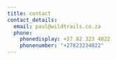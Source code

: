 ```yaml
---
title: contact
contact_details:
  email: paul@wildtrails.co.za
  phone:
    phonedisplay: +27 82 323 4022
    phonenumber: "+27823234022"
---
```

